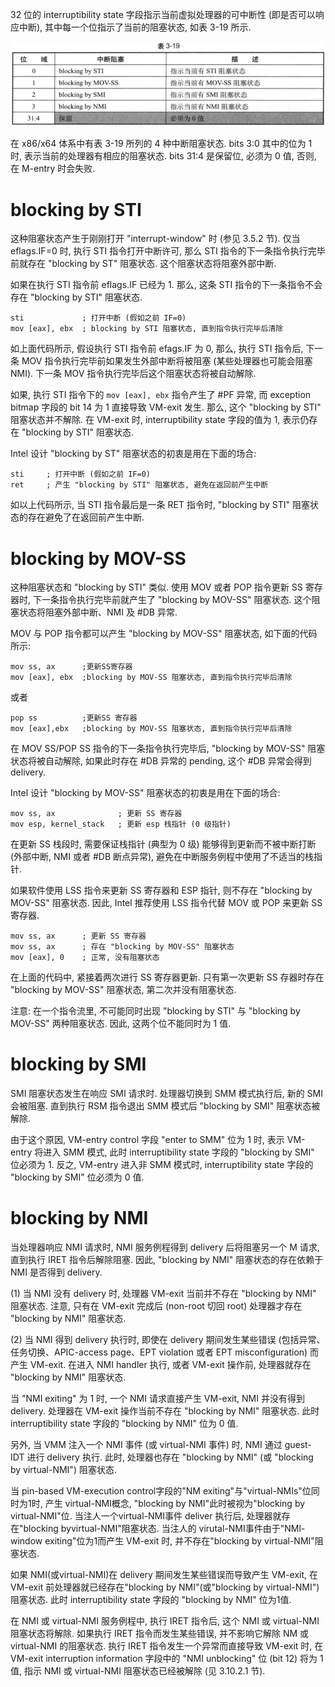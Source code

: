 
32 位的 interruptibility state 字段指示当前虚拟处理器的可中断性 (即是否可以响应中断), 其中每一个位指示了当前的阻塞状态, 如表 3-19 所示.

![2024-08-30-10-21-49.png](./images/2024-08-30-10-21-49.png)

在 x86/x64 体系中有表 3-19 所列的 4 种中断阻塞状态. bits 3:0 其中的位为 1 时, 表示当前的处理器有相应的阻塞状态. bits 31:4 是保留位, 必须为 0 值, 否则, 在 M-entry 时会失败.

# blocking by STI

这种阻塞状态产生于刚刚打开 "interrupt-window" 时 (参见 3.5.2 节). 仅当 eflags.IF=0 时, 执行 STI 指令打开中断许可, 那么 STI 指令的下一条指令执行完毕前就存在 "blocking by ST" 阻塞状态. 这个阻塞状态将阻塞外部中断.

如果在执行 STI 指令前 eflags.IF 已经为 1. 那么, 这条 STI 指令的下一条指令不会存在 "blocking by STI" 阻塞状态.

```
sti             ; 打开中断 (假如之前 IF=0)
mov [eax], ebx  ; blocking by STI 阻塞状态, 直到指令执行完毕后清除
```

如上面代码所示, 假设执行 STI 指令前 efags.IF 为 0, 那么, 执行 STI 指令后, 下一条 MOV 指令执行完毕前如果发生外部中断将被阻塞 (某些处理器也可能会阻塞 NMI). 下一条 MOV 指令执行完毕后这个阻塞状态将被自动解除.

如果, 执行 STI 指令下的 `mov [eax], ebx` 指令产生了 #PF 异常, 而 exception bitmap 字段的 bit 14 为 1 直接导致 VM-exit 发生. 那么, 这个 "blocking by STI" 阻塞状态并不解除. 在 VM-exit 时, interruptibility state 字段的值为 1, 表示仍存在 "blocking by STI" 阻塞状态.

Intel 设计 "blocking by ST" 阻塞状态的初衷是用在下面的场合:

```
sti     ; 打开中断 (假如之前 IF=0)
ret     ; 产生 "blocking by STI" 阻塞状态, 避免在返回前产生中断
```

如以上代码所示, 当 STI 指令最后是一条 RET 指令时, "blocking by STI" 阻塞状态的存在避免了在返回前产生中断.

# blocking by MOV-SS

这种阻塞状态和 "blocking by STI" 类似. 使用 MOV 或者 POP 指令更新 SS 寄存器时, 下一条指令执行完毕前就产生了 "blocking by MOV-SS" 阻塞状态. 这个阻塞状态将阻塞外部中断、NMI 及 #DB 异常.

MOV 与 POP 指令都可以产生 "blocking by MOV-SS" 阻塞状态, 如下面的代码所示:

```
mov ss, ax      ;更新SS寄存器
mov [eax], ebx  ;blocking by MOV-SS 阻塞状态, 直到指令执行完毕后清除
```

或者

```
pop ss          ;更新SS 寄存器
mov [eax],ebx   ;blocking by MOV-SS 阻塞状态, 直到指令执行完毕后清除
```

在 MOV SS/POP SS 指令的下一条指令执行完毕后, "blocking by MOV-SS" 阻塞状态将被自动解除, 如果此时存在 #DB 异常的 pending, 这个 #DB 异常会得到 delivery.

Intel 设计 "blocking by MOV-SS" 阻塞状态的初衷是用在下面的场合:

```
mov ss, ax              ; 更新 SS 寄存器
mov esp, kernel_stack   ; 更新 esp 栈指针 (0 级指针)
```

在更新 SS 栈段时, 需要保证栈指针 (典型为 0 级) 能够得到更新而不被中断打断 (外部中断, NMI 或者 #DB 断点异常), 避免在中断服务例程中使用了不适当的栈指针.

如果软件使用 LSS 指令来更新 SS 寄存器和 ESP 指针, 则不存在 "blocking by MOV-SS" 阻塞状态. 因此, Intel 推荐使用 LSS 指令代替 MOV 或 POP 来更新 SS 寄存器.

```
mov ss, ax      ; 更新 SS 寄存器
mov ss, ax      ; 存在 "blocking by MOV-SS" 阻塞状态
mov [eax], 0    ; 正常, 没有阻塞状态
```

在上面的代码中, 紧接着两次进行 SS 寄存器更新. 只有第一次更新 SS 存器时存在 "blocking by MOV-SS" 阻塞状态, 第二次并没有阻塞状态.

注意: 在一个指令流里, 不可能同时出现 "blocking by STI" 与 "blocking by MOV-SS" 两种阻塞状态. 因此, 这两个位不能同时为 1 值.

# blocking by SMI

SMI 阻塞状态发生在响应 SMI 请求时. 处理器切换到 SMM 模式执行后, 新的 SMI 会被阻塞. 直到执行 RSM 指令退出 SMM 模式后 "blocking by SMI" 阻塞状态被解除.

由于这个原因, VM-entry control 字段 "enter to SMM" 位为 1 时, 表示 VM-entry 将进入 SMM 模式, 此时 interruptibility state 字段的 "blocking by SMI" 位必须为 1. 反之, VM-entry 进入非 SMM 模式时, interruptibility state 字段的 "blocking by SMI" 位必须为 0 值.

# blocking by NMI

当处理器响应 NMI 请求时, NMI 服务例程得到 delivery 后将阻塞另一个 M 请求, 直到执行 IRET 指令后解除阻塞. 因此, "blocking by NMI" 阻塞状态的存在依赖于 NMI 是否得到 delivery.

(1) 当 NMI 没有 delivery 时, 处理器 VM-exit 当前并不存在 "blocking by NMI" 阻塞状态. 注意, 只有在 VM-exit 完成后 (non-root 切回 root) 处理器才存在 "blocking by NMI" 阻塞状态.

(2) 当 NMI 得到 delivery 执行时, 即使在 delivery 期间发生某些错误 (包括异常、任务切换、APIC-access page、EPT violation 或者 EPT misconfiguration) 而产生 VM-exit. 在进入 NMI handler 执行, 或者 VM-exit 操作前, 处理器就存在 "blocking by NMI" 阻塞状态.

当 "NMI exiting" 为 1 时, 一个 NMI 请求直接产生 VM-exit, NMI 并没有得到 delivery. 处理器在 VM-exit 操作当前不存在 "blocking by NMI" 阻塞状态. 此时 interruptibility state 字段的 "blocking by NMI" 位为 0 值.

另外, 当 VMM 注入一个 NMI 事件 (或 virtual-NMI 事件) 时, NMI 通过 guest-IDT 进行 delivery 执行. 此时, 处理器也存在 "blocking by NMI" (或 "blocking by virtual-NMI") 阻塞状态.

当 pin-based VM-execution control字段的"NM exiting"与"virtual-NMIs"位同时为1时, 产生 virtual-NMI概念, "blocking by NMI"此时被视为"blocking by virtual-NMI"位. 当注人一个virtual-NMI事件 deliver 执行后, 处理器就存在"blocking byvirtual-NMI"阻塞状态. 当注人的 virutal-NMI事件由于"NMl-window exiting"位为1而产生 VM-exit 时, 并不存在"blocking by virtual-NMI"阻塞状态.

如果 NMI(或virtual-NMI)在 delivery 期间发生某些错误而导致产生 VM-exit, 在VM-exit 前处理器就已经存在"blocking by NMI"(或"blocking by virtual-NMI")阻塞状态. 此时 interruptibility state 字段的 "blocking by NMI" 位为1值.

在 NMI 或 virtual-NMI 服务例程中, 执行 IRET 指令后, 这个 NMI 或 virtual-NMI 阻塞状态将解除. 如果执行 IRET 指令而发生某些错误, 并不影响它解除 NM 或 virtual-NMI 的阻塞状态. 执行 IRET 指令发生一个异常而直接导致 VM-exit 时, 在 VM-exit interruption information 字段中的 "NMI unblocking" 位 (bit 12) 将为 1 值, 指示 NMI 或 virtual-NMI 阻塞状态已经被解除 (见 3.10.2.1 节).

